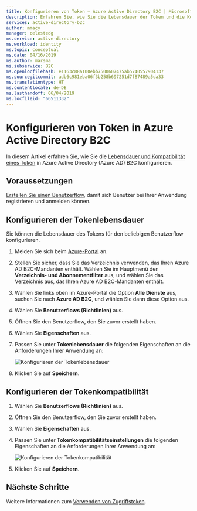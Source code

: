 ```yaml
---
title: Konfigurieren von Token – Azure Active Directory B2C | Microsoft-Dokumentation
description: Erfahren Sie, wie Sie die Lebensdauer der Token und die Kompatibilitätseinstellungen in Azure Active Directory B2C konfigurieren.
services: active-directory-b2c
author: mmacy
manager: celestedg
ms.service: active-directory
ms.workload: identity
ms.topic: conceptual
ms.date: 04/16/2019
ms.author: marsma
ms.subservice: B2C
ms.openlocfilehash: e1163c88a100ebb7500607475ab5740557904137
ms.sourcegitcommit: adb6c981eba06f3b258b697251d7f87489a5da33
ms.translationtype: HT
ms.contentlocale: de-DE
ms.lasthandoff: 06/04/2019
ms.locfileid: "66511332"
---
```

# <a name="configure-tokens-in-azure-active-directory-b2c"></a>Konfigurieren von Token in Azure Active Directory B2C

In diesem Artikel erfahren Sie, wie Sie die [Lebensdauer und Kompatibilität eines Token](active-directory-b2c-reference-tokens.md) in Azure Active Directory (Azure AD) B2C konfigurieren.

## <a name="prerequisites"></a>Voraussetzungen

[Erstellen Sie einen Benutzerflow](tutorial-create-user-flows.md), damit sich Benutzer bei Ihrer Anwendung registrieren und anmelden können.

## <a name="configure-token-lifetime"></a>Konfigurieren der Tokenlebensdauer

Sie können die Lebensdauer des Tokens für den beliebigen Benutzerflow konfigurieren.

1. Melden Sie sich beim [Azure-Portal](https://portal.azure.com) an.
2. Stellen Sie sicher, dass Sie das Verzeichnis verwenden, das Ihren Azure AD B2C-Mandanten enthält. Wählen Sie im Hauptmenü den **Verzeichnis- und Abonnementfilter** aus, und wählen Sie das Verzeichnis aus, das Ihren Azure AD B2C-Mandanten enthält.
3. Wählen Sie links oben im Azure-Portal die Option **Alle Dienste** aus, suchen Sie nach **Azure AD B2C**, und wählen Sie dann diese Option aus.
4. Wählen Sie **Benutzerflows (Richtlinien)** aus.
5. Öffnen Sie den Benutzerflow, den Sie zuvor erstellt haben. 
6. Wählen Sie **Eigenschaften** aus.
7. Passen Sie unter **Tokenlebensdauer** die folgenden Eigenschaften an die Anforderungen Ihrer Anwendung an:

    ![Konfigurieren der Tokenlebensdauer](./media/configure-tokens/token-lifetime.png)

8. Klicken Sie auf **Speichern**.

## <a name="configure-token-compatibility"></a>Konfigurieren der Tokenkompatibilität

1. Wählen Sie **Benutzerflows (Richtlinien)** aus.
2. Öffnen Sie den Benutzerflow, den Sie zuvor erstellt haben. 
3. Wählen Sie **Eigenschaften** aus.
4. Passen Sie unter **Tokenkompatibilitätseinstellungen** die folgenden Eigenschaften an die Anforderungen Ihrer Anwendung an:

    ![Konfigurieren der Tokenkompatibilität](./media/configure-tokens/token-compatibility.png)

5. Klicken Sie auf **Speichern**.

## <a name="next-steps"></a>Nächste Schritte

Weitere Informationen zum [Verwenden von Zugriffstoken](active-directory-b2c-access-tokens.md).



